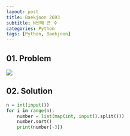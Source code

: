 ```yaml
---
layout: post
title: Baekjoon 2693
subtitle: N번째 큰 수
categories: Python
tags: [Python, Baekjoon]
---
```


## 01. Problem

<img src="https://github.com/WoojinJeonkr/WoojinJeonkr.github.io/blob/main/assets/images/post_image/baekjoon/baekjoon_2693.png?raw=true">

## 02. Solution

```Python
n = int(input())
for i in range(n):
    number = list(map(int, input().split()))
    number.sort()
    print(number[-3])
```
